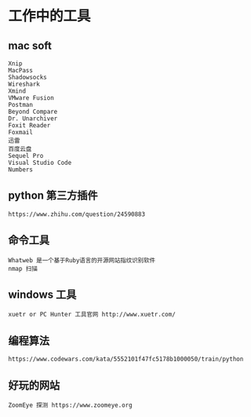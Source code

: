 # 工作中的工具

## mac soft

    Xnip
    MacPass
    Shadowsocks
    Wireshark
    Xmind
    VMware Fusion
    Postman
    Beyond Compare
    Dr. Unarchiver
    Foxit Reader
    Foxmail
    迅雷
    百度云盘
    Sequel Pro
    Visual Studio Code
    Numbers

## python 第三方插件
    
    https://www.zhihu.com/question/24590883

## 命令工具

    Whatweb 是一个基于Ruby语言的开源网站指纹识别软件
    nmap 扫描

## windows 工具

    xuetr or PC Hunter 工具官网 http://www.xuetr.com/

## 编程算法

    https://www.codewars.com/kata/5552101f47fc5178b1000050/train/python
    
## 好玩的网站

    ZoomEye 探测 https://www.zoomeye.org

    
    
